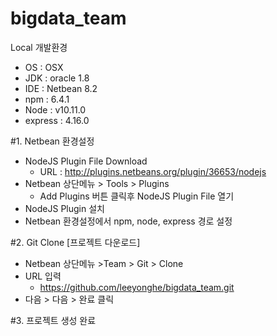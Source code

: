 # bigdata_team

Local 개발환경

 - OS : OSX
 - JDK : oracle 1.8
 - IDE : Netbean 8.2
 - npm : 6.4.1
 - Node : v10.11.0
 - express : 4.16.0

#1. Netbean 환경설정
 - NodeJS Plugin File Download
   - URL : http://plugins.netbeans.org/plugin/36653/nodejs
 - Netbean 상단메뉴 > Tools > Plugins
   - Add Plugins 버튼 클릭후 NodeJS Plugin File 열기
 - NodeJS Plugin 설치
 - Netbean 환경설정에서 npm, node, express 경로 설정

#2. Git Clone [프로젝트 다운로드]
 - Netbean 상단메뉴 >Team > Git > Clone
 - URL 입력
   - https://github.com/leeyonghe/bigdata_team.git
 - 다음 > 다음 > 완료 클릭
 
#3. 프로젝트 생성 완료
